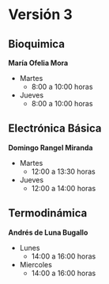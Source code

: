 # Versión 3

## Bioquimica
**María Ofelia Mora**
* Martes
    * 8:00 a 10:00 horas
* Jueves
    * 8:00 a 10:00 horas
## Electrónica Básica
**Domingo Rangel Miranda**
* Martes 
    * 12:00 a 13:30 horas
* Jueves
    * 12:00 a 14:00 horas
## Termodinámica
**Andrés de Luna Bugallo**
* Lunes
    * 14:00 a 16:00 horas
* Miercoles
    * 14:00 a 16:00 horas
